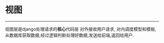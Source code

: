# 视图 #

----------

视图层是django处理请求的**核心**代码层
对外接收用户请求,
对内调度模型和模板,从数据库获取数据,经过逻辑判断处理好数据,发送给前端,返回给用户.

